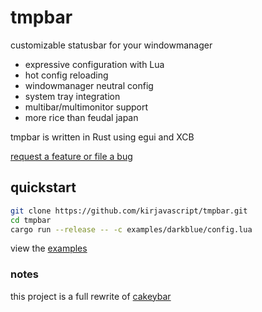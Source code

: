 # tmpbar

customizable statusbar for your windowmanager

* expressive configuration with Lua
* hot config reloading
* windowmanager neutral config
* system tray integration
* multibar/multimonitor support
* more rice than feudal japan

tmpbar is written in Rust using egui and XCB

[request a feature or file a bug](https://github.com/kirjavascript/tmpbar/issues)

## quickstart

```bash
git clone https://github.com/kirjavascript/tmpbar.git
cd tmpbar
cargo run --release -- -c examples/darkblue/config.lua
```

view the [examples](./examples)

### notes

this project is a full rewrite of [cakeybar](https://github.com/kirjavascript/cakeybar)

